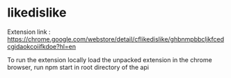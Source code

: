 # likedislike
Extension link : https://chrome.google.com/webstore/detail/cflikedislike/ghbnmpbbcljkfcedcgidaokcoiifkdoe?hl=en

To run the extension locally load the unpacked extension in the chrome browser, run npm start in root directory of the api
